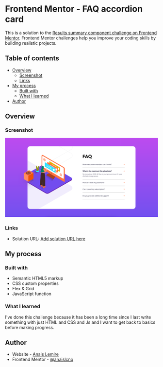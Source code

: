 # Frontend Mentor - FAQ accordion card

This is a solution to the [Results summary component challenge on Frontend Mentor](https://www.frontendmentor.io/challenges/faq-accordion-card-XlyjD0Oam/). Frontend Mentor challenges help you improve your coding skills by building realistic projects.

## Table of contents

- [Overview](#overview)
  - [Screenshot](#screenshot)
  - [Links](#links)
- [My process](#my-process)
  - [Built with](#built-with)
  - [What I learned](#what-i-learned)
- [Author](#author)

## Overview

### Screenshot

![](./images/finished-screen-5.png)

### Links

- Solution URL: [Add solution URL here](https://github.com/anaislcno/FAQ-Accordion-Card)

## My process

### Built with

- Semantic HTML5 markup
- CSS custom properties
- Flex & Grid
- JavaScript function

### What I learned

I've done this challenge because it has been a long time since I last write something with just HTML and CSS and Js and I want to get back to basics before making progress.

## Author

- Website - [Anais Lemire](https://anaislemire.vercel.app/)
- Frontend Mentor - [@anaislcno](https://www.frontendmentor.io/profile/anaislcno)
